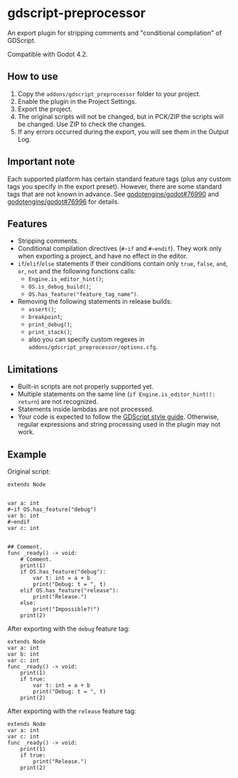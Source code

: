 # gdscript-preprocessor

An export plugin for stripping comments and "conditional compilation" of GDScript.

Compatible with Godot 4.2.

## How to use

1. Copy the `addons/gdscript_preprocessor` folder to your project.
2. Enable the plugin in the Project Settings.
3. Export the project.
4. The original scripts will not be changed, but in PCK/ZIP the scripts will be changed. Use ZIP to check the changes.
5. If any errors occurred during the export, you will see them in the Output Log.

## Important note

Each supported platform has certain standard feature tags (plus any custom tags you specify in the export preset). However, there are some standard tags that are not known in advance. See [godotengine/godot#76990](https://github.com/godotengine/godot/issues/76990) and [godotengine/godot#76996](https://github.com/godotengine/godot/pull/76996) for details.

## Features

* Stripping comments.
* Conditional compilation directives (`#~if` and `#~endif`). They work only when exporting a project, and have no effect in the editor.
* `if`/`elif`/`else` statements if their conditions contain only `true`, `false`, `and`, `or`, `not` and the following functions calls:
  * `Engine.is_editor_hint()`;
  * `OS.is_debug_build()`;
  * `OS.has_feature("feature_tag_name")`.
* Removing the following statements in release builds:
  * `assert()`;
  * `breakpoint`;
  * `print_debug()`;
  * `print_stack()`;
  * also you can specify custom regexes in `addons/gdscript_preprocessor/options.cfg`.

## Limitations

* Built-in scripts are not properly supported yet.
* Multiple statements on the same line (`if Engine.is_editor_hint(): return`) are not recognized.
* Statements inside lambdas are not processed.
* Your code is expected to follow the [GDScript style guide](https://docs.godotengine.org/en/stable/tutorials/scripting/gdscript/gdscript_styleguide.html). Otherwise, regular expressions and string processing used in the plugin may not work.

## Example

Original script:

```gdscript
extends Node


var a: int
#~if OS.has_feature("debug")
var b: int
#~endif
var c: int


## Comment.
func _ready() -> void:
    # Comment.
    print(1)
    if OS.has_feature("debug"):
        var t: int = a + b
        print("Debug: t = ", t)
    elif OS.has_feature("release"):
        print("Release.")
    else:
        print("Impossible?!")
    print(2)
```

After exporting with the `debug` feature tag:

```gdscript
extends Node
var a: int
var b: int
var c: int
func _ready() -> void:
    print(1)
    if true:
        var t: int = a + b
        print("Debug: t = ", t)
    print(2)
```

After exporting with the `release` feature tag:

```gdscript
extends Node
var a: int
var c: int
func _ready() -> void:
    print(1)
    if true:
        print("Release.")
    print(2)
```

